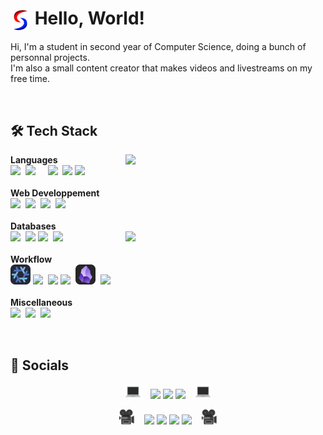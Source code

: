 # <img src="./images/logo_small.png" align=center width=32px> Hello, World!
Hi, I'm a student in second year of Computer Science, doing a bunch of personnal projects.<br>
I'm also a small content creator that makes videos and livestreams on my free time.


<br>


## 🛠 Tech Stack

<p align=center><div>
		<a href="#🛠 Tech Stack"><img align=right width=320 src=https://github-readme-stats.vercel.app/api/top-langs/?username=SkohTV&langs_count=6&theme=onedark&layout=compact&hide_border=true&count_private=true&hide=HTML,Shell,CSS,Makefile,Less,Sass,CMake,SCSS,Nix></a>
<b>Languages</b><br>
	<!-- <a href="https://docs.modular.com/mojo"><img src="./images/icons/mojo.png" height="32px" style="border-radius:6px"></a> -->
	<!-- <a href="https://www.python.org"><img src="https://skillicons.dev/icons?i=python" height="16px"></a>&nbsp; -->
	<!-- <a href="https://www.rust-lang.org"><img src="https://skillicons.dev/icons?i=rust" height="32px"></a>&nbsp; -->
	<!-- <a href="https://ziglang.org"><img src="https://skillicons.dev/icons?i=zig" height="32px"></a>&nbsp;&nbsp;&nbsp;&nbsp; -->
	<a href="https://www.python.org"><img src="https://skillicons.dev/icons?i=python" height="32px"></a>&nbsp;
	<a href="https://www.rust-lang.org"><img src="https://skillicons.dev/icons?i=rust" height="32px"></a>&nbsp;&nbsp;&nbsp;&nbsp;
	<a href="https://www.lua.org"><img src="https://skillicons.dev/icons?i=lua" height="32px"></a>&nbsp;
	<!-- <a href="https://www.java.com"><img src="https://skillicons.dev/icons?i=java" height="32px"></a>&nbsp; -->
	<!-- <a href="https://learn.microsoft.com/en-us/dotnet/csharp/"><img src="https://skillicons.dev/icons?i=cs" height="32px"></a>&nbsp; -->
	<a href="https://www.cplusplus.com"><img src="https://skillicons.dev/icons?i=cpp" height="32px"></a>
	<a href="https://www.cprogramming.com"><img src="https://skillicons.dev/icons?i=c" height="16px"></a>&nbsp;
<br><br><b>Web Developpement</b><br>
	<a href="https://developer.mozilla.org/en-US/docs/Web/HTML"><img src="https://skillicons.dev/icons?i=html" height="32px"></a>&nbsp;
	<!-- <a href="https://tailwindcss.com"><img src="https://skillicons.dev/icons?i=tailwind" height="32px"></a> -->
	<!-- <a href="https://developer.mozilla.org/en-US/docs/Web/CSS/"><img src="https://skillicons.dev/icons?i=css" height="16px"></a>&nbsp; -->
	<a href="https://developer.mozilla.org/en-US/docs/Web/CSS/"><img src="https://skillicons.dev/icons?i=css" height="32px"></a>&nbsp;
	<a href="https://developer.mozilla.org/en-US/docs/Web/JavaScript/"><img src="https://skillicons.dev/icons?i=js" height="32px"></a>&nbsp;
	<a href="https://www.php.net"><img src="https://skillicons.dev/icons?i=php" height="32px"></a>
<br><br><b>Databases</b><br>
	<a href="https://www.mongodb.com"><img src="https://skillicons.dev/icons?i=mongodb" height="32px"></a>&nbsp;
	<a href="https://www.postgresql.org"><img src="https://skillicons.dev/icons?i=postgres" height="32px"></a>
	<a href="https://www.sqlite.org"><img src="https://skillicons.dev/icons?i=sqlite" height="16px"></a>&nbsp;
	<a href="https://redis.io"><img src="https://skillicons.dev/icons?i=redis" height="32px"></a><!-- &nbsp;&nbsp;&nbsp;&nbsp; -->
	<!-- <a href="https://aws.amazon.com"><img src="https://skillicons.dev/icons?i=aws" height="32px"></a> -->
		<a href="#🛠 Tech Stack"><img width=320 align=right src="https://github-profile-trophy.vercel.app/?username=skohTV&row=2&column=3&theme=onedark&no-frame=true"></a>
<br><br><b>Workflow</b><br>
	<a href="https://nixos.org"><img src="./images/icons/nix.png" height="32px"></a>
	<a href="https://github.com/torvalds/linux"><img src="https://skillicons.dev/icons?i=linux" height="16px"></a>&nbsp;
	<a href="https://neovim.io"><img src="https://skillicons.dev/icons?i=neovim" height="32px"></a>
	<a href="https://github.com/vim"><img src="https://skillicons.dev/icons?i=vim" height="16px"></a>&nbsp;
	<a href="https://obsidian.md"><img src="./images/icons/obsidian.png" height="32px"></a>&nbsp;
	<a href="https://code.visualstudio.com"><img src="https://skillicons.dev/icons?i=vscode" height="32px"></a>
<br><br><b>Miscellaneous</b><br>
	<a href="https://www.docker.com"><img src="https://skillicons.dev/icons?i=docker" height="32px"></a>&nbsp;
	<a href="https://www.gnu.org/software/bash/"><img src="https://skillicons.dev/icons?i=bash" height="32px"></a>&nbsp;
	<!-- <a href="https://docs.microsoft.com/en-us/powershell/"><img src="https://skillicons.dev/icons?i=powershell" height="32px"></a>&nbsp; -->
	<a href="https://cmake.org"><img src="https://skillicons.dev/icons?i=cmake" height="32px"></a>
<br><div></p>


<br>


## 🔮 Socials


<p align="center">
	<a href="#🔮 Socials"><img src="./images/laptop.png" width="24px"></a>
	<span>&nbsp;&nbsp;</span>
	<a href="https://github.com/SkohTV" target="_blank"><img src="https://img.shields.io/badge/Github-000000.svg?logo=Github&logoColor=white" style="vertical-align:center"/></a>
	<a href="https://stackoverflow.com/users/21143650/skoh"><img src="https://img.shields.io/badge/Stack%20Overflow-FF6600.svg?logo=Stack%20Overflow&logoColor=white" style="vertical-align:center"/></a>
	<a href="https://www.linkedin.com/in/noé-lorret-despret-650721279" target="_blank"><img src="https://img.shields.io/badge/LinkedIn-0077B5.svg?logo=linkedin&logoColor=white" style="vertical-align:center"/></a>
	<span>&nbsp;&nbsp;</span>
	<a href="#🔮 Socials"><img src="./images/laptop.png" width="24px"></a>
</p>

<p align="center">
	<a href="#🔮 Socials"><img src="./images/camera.png" width="24px"></a>
	<span>&nbsp;&nbsp;</span>
	<a href="https://youtube.com/@Skoh"><img src="https://img.shields.io/badge/YouTube-FF0000.svg?logo=YouTube&logoColor=white" style="vertical-align:center"/></a>
	<a href="https://discord.gg/G8hrncZ"><img src="https://img.shields.io/badge/Discord-7289DA.svg?logo=Discord&logoColor=white" style="vertical-align:center"/></a>
	<a href="https://instagram.com/noe.lorret"><img src="https://img.shields.io/badge/Instagram-E1306C.svg?logo=Instagram&logoColor=white" style="vertical-align:center"/></a>
	<a href="https://www.patreon.com/skoh"><img src="https://img.shields.io/badge/Patreon-F96854.svg?logo=Patreon&logoColor=white" style="vertical-align:center"/></a>
	<span>&nbsp;&nbsp;</span>
	<a href="#🔮 Socials"><img src="./images/camera.png" width="24px"></a>
</p>


<!-- 


	For links to tech stacks icon : https://skillicons.dev
	For links to tech stacks url : https://rahuldkjain.github.io/gh-profile-readme-generator/
	For pannels : https://gprm.itsvg.in


-->
